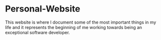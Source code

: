 # Personal-Website
This website is where I document some of the most important things in my life and it represents the beginning of me working towards being an exceptional software developer.

